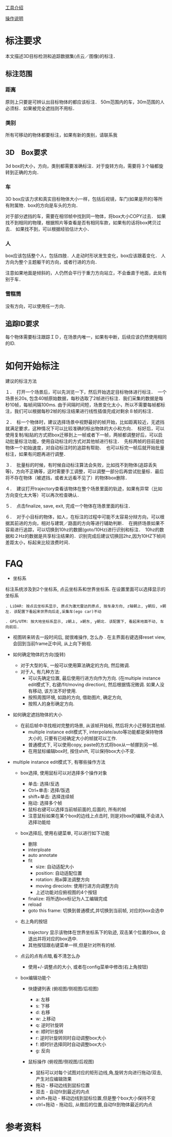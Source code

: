 




[工具介绍](./README.md)


[操作说明](./README_cn.md)


# 标注要求


本文描述3D目标检测和追踪数据集(点云／图像)的标注．

## 标注范围

### 距离
原则上只要是可辨认出目标物体的都应该标注．
50m范围内的车，30m范围的人必须标．如果被完全遮挡则不用标．


### 类别
所有可移动的物体都要标注，如果有新的类别，请联系我

## 3D　Box要求

3d box的大小，方向，类别都需要准确标注．对于旋转方向，需要将３个轴都旋转到正确的方向．

### 车
3D box应该力求和真实目标物体大小一样，包括后视镜，车门(如果是开的)等所有附属物．box的方向是车头的方向．

对于部分遮挡的车，需要在相邻帧中找到同一物体，将box大小COPY过去．
如果找不到相同的物理，根据照片等查看是否有相同车款，如果有的话将box拷贝过去．
如果找不到，可以根据经验估计大小．

### 人
box应该包括整个人，包括四肢．人走动时形状发生变化，box应该跟着变化．
人方向为整个主题躯干的方向，或者行进的方向．

注意如果地面是倾斜的，人仍然会平行于重力方向站立，不会垂直于地面，此处有别于车．

### 雪糕筒
没有方向，可以使用任一方向．

## 追踪ID要求

每个物体需要标注跟踪ＩＤ，在场景内唯一，如果有中断，后续应该仍然使用相同的ID.




# 如何开始标注

建议的标注方法

１．　打开一个场景后，可以先浏览一下，然后开始选定目标物体进行标注．　一个场景长20s, 包含40帧原始数据，每秒选取了2帧进行标注．我们采集的数据是每秒10帧，每帧间隔100ms. 由于间隔时间短，场景变化太小，所以不需要每帧都标注，我们可以根据每秒2帧的标注结果进行线性插值完成对剩余８帧的标注．

２．　标一个物体时，建议选择场景中视野最好的帧开始，比如距离较近，无遮挡就满足要求，这种情况下可以比较准确的标出物体的大小和方向．　标好后，可以使用复制/粘贴的方式把box迁移到上一帧或者下一帧，两帧都调整好后，可以启动批量标注功能，使用自动标注的方式对其他帧进行标注．　先标两帧的目前是给物体一个初始速度，对自动标注时的追踪有帮助．　也可以标完一帧后就开始批量标注，如果有问题再进行调整．

３．　批量标的时候，有时候自动标注算法会失败，比如找不到物体(追踪丢失等)，方向不正确等，这时需要手工调整，可以调整一部分后再尝试批量标．最后将不存在物体（被遮挡，或者太远看不见了）的物体box删除．

４．　建议打开trajectory查看该物体在整个场景里面的轨迹，如果有异常（比如方向变化太大等）可以再次检查确认．

５．　点击finalize, save, exit, 完成一个物体在场景里面的标注．

６．　对于小目标的物体，如人，在标注的过程中可能不太容易分辩方向，可以根据其前进的方向，相对与建筑／路面的方向等进行辅助判断．　在拥挤场景如果不容易进行追踪，可以切换到10hz的数据(goto/10Hz)进行识别和标注．　10hz的数据和２Hz的数据是共享标注结果的．识别完成后建议切换回2hz,因为10HZ下帧间差距太小，标起来比较浪费时间．


# FAQ
- 坐标系

标注系统涉及到2个坐标系, 点云坐标系和世界坐标系. 在设置里面可以选择显示的坐标系

    . LiDAR: 按点云坐标系显示, 原点为激光雷达的原点, 按车身方向, z轴朝上, y朝后, x朝左. 该配置下看起来世界向后走,采集车(ego car)不动

    . GPS/UTM: 按大地坐标系显示, z朝上, x朝东, y朝北. 该配置下, 看起来地面不动, 车向前后. 


- 视图转来转去一段时间后, 就很难操作, 怎么办
    . 在主界面右键选择reset view, 会回到当前frame正中间, 从上向下俯视.

- 如何确定物体的方向(旋转)
  - 对于大型的车, 一般可以使用算法确定的方向, 然后微调.
  - 对于人, 有几种方法:
    - 可以先确定位置, 最后使用行进方向作为方向. (在multiple instance edit模式下, 右键/fit/moving direction), 然后根据情况微调. 如果人没有移动, 该方法不好使用. 
    - 按照周围环境, 如路的方向, 借助图片, 确定方向, 
    - 按照人的身形确定方向.

- 如何确定遮挡物体的大小
  - 在前后帧中寻找相对完整的场景, 从该帧开始标, 然后将大小迁移到其他帧.
    - multiple instance edit模式下, interpolate/auto等功能都是保持物体大小的, 只要有已经确定大小的帧就可以工作.
    - 普通模式下, 可以使用copy, paste的方式将box从一帧挪到另一帧.
    - 在用鼠标编辑box时, 按住shift, 可以保持box大小不变.
  
- multiple instance edit模式下, 有哪些操作方法
  - box选择, 使用鼠标可以对选择多个操作对象
    - 单击: 选择/反选
    - Ctrl+单击: 选择/饭选
    - shift+单击: 选择连续帧
    - 拖动: 选择多个帧
    - 鼠标右键可以选择当前帧前面的,后面的, 所有的帧
    - 注意鼠标如果在某个box的边线上点击时, 则是对box的编辑,不会进入选择功能给
  - box选择后, 使用右键菜单, 可以进行如下功能
    - 删除
    - interploate
    - auto annotate
    - fit
      - size: 自动适配大小
      - position: 自动适配位置
      - rotation: 用ai算法调整方向
      - moving direciotn: 使用行进方向调整方向
      - 上述功能对应俯视图的4个按钮
    - finalize: 将所选box标记为人工编辑完成
    - reload
    - goto this frame: 切换到普通模式,并切换到当前帧, 对应的box会选中
  - 右上角的按钮
    - trajectory 显示该物体在世界坐标系下的轨迹, 双击某个位置的box, 会退出并将对应的box选中.
    - 其他按钮跟右键菜单一样,但是针对所有的帧.
  - 点云的点有点暗,看不清怎么办
    - 使用+/-调整点的大小, 或者在config菜单中修改(右上角按钮)
  
  - box编辑功能个
    - 快捷键列表 (俯视图/侧视图/后视图)
       - a: 左移
       - s: 下移
       - d: 右移
       - w: 上移动
       - q: 逆时针旋转
       - e: 顺时针旋转
       - r: 逆时针旋转同时自动调整box大小
       - f: 顺时针选择同时自动调整box大小
       - g: 反向

    - 鼠标操作 (俯视图/侧视图/后视图)
      - 鼠标可以对每个试图对应的矩形边线,角,旋转方向进行拖动/双击, 产生对应编辑效果
      - 拖动 - 移动边线到鼠标位置
      - 双击 - 自动fit到最近的内点
      - shift+拖动 - 移动边线到鼠标位置,但是整个box大小保持不变
      - ctrl+拖动  - 拖动后, 从做后的位置,自动fit到物体最近的内点
# 参考资料



